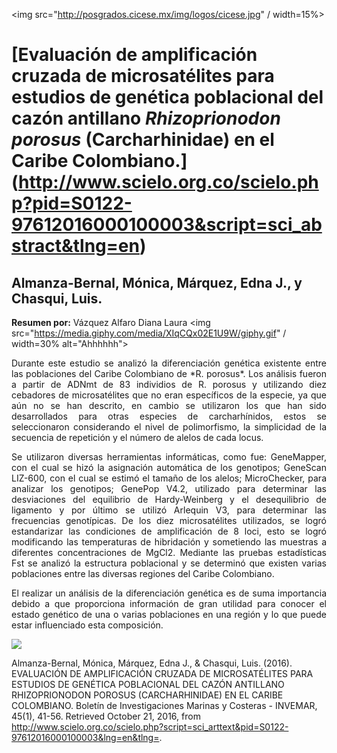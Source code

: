 <img src="http://posgrados.cicese.mx/img/logos/cicese.jpg" / width=15%>
# [Evaluación de amplificación cruzada de microsatélites para estudios de genética poblacional del cazón antillano *Rhizoprionodon porosus* (Carcharhinidae) en el Caribe Colombiano.] (http://www.scielo.org.co/scielo.php?pid=S0122-97612016000100003&script=sci_abstract&tlng=en) 
## Almanza-Bernal, Mónica, Márquez, Edna J., y Chasqui, Luis.

**Resumen por:** Vázquez Alfaro Diana Laura  <img src="https://media.giphy.com/media/XIqCQx02E1U9W/giphy.gif" / width=30% alt="Ahhhhhh">

 <p align="justify">Durante este estudio se analizó la diferenciación genética existente entre las poblaciones del Caribe Colombiano de *R. porosus*. Los análisis fueron a partir de ADNmt de 83 individios de R. porosus y utilizando diez cebadores de microsatélites que no eran específicos de la especie, ya que aún no se han descrito, en cambio se utilizaron los que han sido desarrollados para otras especies de carcharhínidos, estos se seleccionaron considerando el nivel de polimorfismo, la simplicidad de la secuencia de repetición y el número de alelos de cada locus.</p> 

<p align="justify">Se utilizaron diversas herramientas informáticas, como fue:  GeneMapper, con el cual se hizó la asignación automática de los genotipos; GeneScan LIZ-600, con el cual se estimó el tamaño de los alelos; MicroChecker, para analizar los genotipos; GenePop V4.2, utilizado para determinar las desviaciones del equilibrio de Hardy-Weinberg y el desequilibrio de ligamento y por último se utilizó Arlequin V3, para determinar las frecuencias genotípicas. 
De los diez microsatélites utilizados, se logró estandarizar las condiciones de amplificación de 8 loci, esto se logró modificando las temperaturas de hibridación y sometiendo las muestras a diferentes concentraciones de MgCl2. Mediante las pruebas estadísticas Fst se analizó la estructura poblacional y se determinó que existen varias poblaciones entre las diversas regiones del Caribe Colombiano.</p> 

<p align="justify">El realizar un análisis de la diferenciación genética es de suma importancia debido a que proporciona información de gran utilidad para conocer el estado genético de una o varias poblaciones en una región y lo que puede estar influenciado esta composición. </p> 





<img src="https://s-media-cache-ak0.pinimg.com/originals/8a/e2/a0/8ae2a03bdbdea87dd10208d66dd409b8.jpg">

Almanza-Bernal, Mónica, Márquez, Edna J., & Chasqui, Luis. (2016). EVALUACIÓN DE AMPLIFICACIÓN CRUZADA DE MICROSATÉLITES PARA ESTUDIOS DE GENÉTICA POBLACIONAL DEL CAZÓN ANTILLANO RHIZOPRIONODON POROSUS (CARCHARHINIDAE) EN EL CARIBE COLOMBIANO. Boletín de Investigaciones Marinas y Costeras - INVEMAR, 45(1), 41-56. Retrieved October 21, 2016, from http://www.scielo.org.co/scielo.php?script=sci_arttext&pid=S0122-97612016000100003&lng=en&tlng=. 
